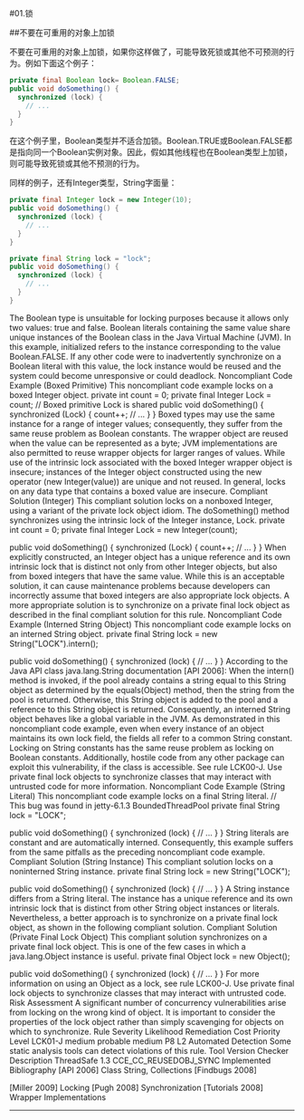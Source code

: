 #01.锁

##不要在可重用的对象上加锁

不要在可重用的对象上加锁，如果你这样做了，可能导致死锁或其他不可预测的行为。例如下面这个例子：

```Java
private final Boolean lock= Boolean.FALSE;
public void doSomething() {
  synchronized (lock) {
    // ...
  }
}
```

在这个例子里，Boolean类型并不适合加锁。Boolean.TRUE或Boolean.FALSE都是指向同一个Boolean实例对象。因此，假如其他线程也在Boolean类型上加锁，则可能导致死锁或其他不预测的行为。

同样的例子，还有Integer类型，String字面量：

```Java
private final Integer lock = new Integer(10);
public void doSomething() {
  synchronized (lock) {
    // ...
  }
}
```

```Java
private final String lock = "lock";
public void doSomething() {
  synchronized (lock) {
    // ...
  }
}
```


The Boolean type is unsuitable for locking purposes because it allows only two values: true and false. Boolean literals containing the same value share unique instances of the Boolean class in the Java Virtual Machine (JVM). In this example, initialized refers to the instance corresponding to the value Boolean.FALSE. If any other code were to inadvertently synchronize on a Boolean literal with this value, the lock instance would be reused and the system could become unresponsive or could deadlock.
Noncompliant Code Example (Boxed Primitive)
This noncompliant code example locks on a boxed Integer object.
private int count = 0;
private final Integer Lock = count; // Boxed primitive Lock is shared
public void doSomething() {
  synchronized (Lock) {
    count++;
    // ...
  }
}
Boxed types may use the same instance for a range of integer values; consequently, they suffer from the same reuse problem as Boolean constants. The wrapper object are reused when the value can be represented as a byte; JVM implementations are also permitted to reuse wrapper objects for larger ranges of values. While use of the intrinsic lock associated with the boxed Integer wrapper object is insecure; instances of the Integer object constructed using the new operator (new Integer(value)) are unique and not reused. In general, locks on any data type that contains a boxed value are insecure.
Compliant Solution (Integer)
This compliant solution locks on a nonboxed Integer, using a variant of the private lock object idiom. The doSomething() method synchronizes using the intrinsic lock of the Integer instance, Lock.
private int count = 0;
private final Integer Lock = new Integer(count);
 
public void doSomething() {
  synchronized (Lock) {
    count++;
    // ...
  }
}
When explicitly constructed, an Integer object has a unique reference and its own intrinsic lock that is distinct not only from other Integer objects, but also from boxed integers that have the same value. While this is an acceptable solution, it can cause maintenance problems because developers can incorrectly assume that boxed integers are also appropriate lock objects. A more appropriate solution is to synchronize on a private final lock object as described in the final compliant solution for this rule.
Noncompliant Code Example (Interned String Object)
This noncompliant code example locks on an interned String object.
private final String lock = new String("LOCK").intern();
 
public void doSomething() {
  synchronized (lock) {
    // ...
  }
}
According to the Java API class java.lang.String documentation [API 2006]:
When the intern() method is invoked, if the pool already contains a string equal to this String object as determined by the equals(Object) method, then the string from the pool is returned. Otherwise, this String object is added to the pool and a reference to this String object is returned.
Consequently, an interned String object behaves like a global variable in the JVM. As demonstrated in this noncompliant code example, even when every instance of an object maintains its own lock field, the fields all refer to a common String constant. Locking on String constants has the same reuse problem as locking on Boolean constants.
Additionally, hostile code from any other package can exploit this vulnerability, if the class is accessible. See rule LCK00-J. Use private final lock objects to synchronize classes that may interact with untrusted code for more information.
Noncompliant Code Example (String Literal)
This noncompliant code example locks on a final String literal.
// This bug was found in jetty-6.1.3 BoundedThreadPool
private final String lock = "LOCK";
 
public void doSomething() {
  synchronized (lock) {
    // ...
  }
}
String literals are constant and are automatically interned. Consequently, this example suffers from the same pitfalls as the preceding noncompliant code example.
Compliant Solution (String Instance)
This compliant solution locks on a noninterned String instance.
private final String lock = new String("LOCK");
 
public void doSomething() {
  synchronized (lock) {
    // ...
  }
}
A String instance differs from a String literal. The instance has a unique reference and its own intrinsic lock that is distinct from other String object instances or literals. Nevertheless, a better approach is to synchronize on a private final lock object, as shown in the following compliant solution.
Compliant Solution (Private Final Lock Object)
This compliant solution synchronizes on a private final lock object. This is one of the few cases in which a java.lang.Object instance is useful.
private final Object lock = new Object();
 
public void doSomething() {
  synchronized (lock) {
    // ...
  }
}
For more information on using an Object as a lock, see rule LCK00-J. Use private final lock objects to synchronize classes that may interact with untrusted code.
Risk Assessment
A significant number of concurrency vulnerabilities arise from locking on the wrong kind of object. It is important to consider the properties of the lock object rather than simply scavenging for objects on which to synchronize.
Rule
Severity
Likelihood
Remediation Cost
Priority
Level
LCK01-J
medium
probable
medium
P8
L2
Automated Detection
Some static analysis tools can detect violations of this rule.
Tool
Version
Checker
Description
ThreadSafe	1.3	
CCE_CC_REUSEDOBJ_SYNC
Implemented
Bibliography
[API 2006]
Class String, Collections
[Findbugs 2008]
 
[Miller 2009]
Locking
[Pugh 2008]
Synchronization
[Tutorials 2008]
Wrapper Implementations


----------


 
